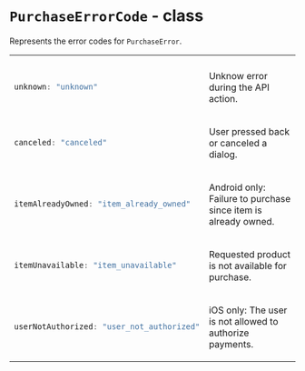 # `PurchaseErrorCode` - class

Represents the error codes for `PurchaseError`.

<table>

<tr>
<th></th>
<th></th>
</tr>

<!--  -->
<tr>

<td>

```typescript
unknown: "unknown"
```
</td>

<td>

Unknow error during the API action.
</td>

</tr>

<!--  -->
<tr>

<td>

```typescript
canceled: "canceled"
```
</td>

<td>

User pressed back or canceled a dialog.
</td>

</tr>

<!--  -->
<tr>

<td>

```typescript
itemAlreadyOwned: "item_already_owned"
```
</td>

<td>

Android only: Failure to purchase since item is already owned.
</td>

</tr>

<!--  -->
<tr>

<td>

```typescript
itemUnavailable: "item_unavailable"
```
</td>

<td>

Requested product is not available for purchase.
</td>

</tr>

<!--  -->
<tr>

<td>

```typescript
userNotAuthorized: "user_not_authorized"
```
</td>

<td>

iOS only: The user is not allowed to authorize payments.
</td>

</tr>

</table>